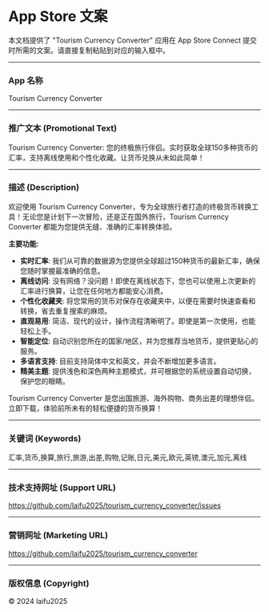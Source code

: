 # App Store 文案

本文档提供了 "Tourism Currency Converter" 应用在 App Store Connect 提交时所需的文案。请直接复制粘贴到对应的输入框中。

---

### App 名称
Tourism Currency Converter

---

### 推广文本 (Promotional Text)
Tourism Currency Converter: 您的终极旅行伴侣。实时获取全球150多种货币的汇率，支持离线使用和个性化收藏。让货币兑换从未如此简单！

---

### 描述 (Description)
欢迎使用 Tourism Currency Converter，专为全球旅行者打造的终极货币转换工具！无论您是计划下一次冒险，还是正在国外旅行，Tourism Currency Converter 都能为您提供无缝、准确的汇率转换体验。

**主要功能:**

*   **实时汇率**: 我们从可靠的数据源为您提供全球超过150种货币的最新汇率，确保您随时掌握最准确的信息。
*   **离线访问**: 没有网络？没问题！即使在离线状态下，您也可以使用上次更新的汇率进行换算，让您在任何地方都能安心消费。
*   **个性化收藏夹**: 将您常用的货币对保存在收藏夹中，以便在需要时快速查看和转换，省去重复搜索的麻烦。
*   **直观易用**: 简洁、现代的设计，操作流程清晰明了。即使是第一次使用，也能轻松上手。
*   **智能定位**: 自动识别您所在的国家/地区，并为您推荐当地货币，提供更贴心的服务。
*   **多语言支持**: 目前支持简体中文和英文，并会不断增加更多语言。
*   **精美主题**: 提供浅色和深色两种主题模式，并可根据您的系统设置自动切换，保护您的眼睛。

Tourism Currency Converter 是您出国旅游、海外购物、商务出差的理想伴侣。立即下载，体验前所未有的轻松便捷的货币换算！

---

### 关键词 (Keywords)
汇率,货币,换算,旅行,旅游,出差,购物,记账,日元,美元,欧元,英镑,澳元,加元,离线

---

### 技术支持网址 (Support URL)
https://github.com/laifu2025/tourism_currency_converter/issues

---

### 营销网址 (Marketing URL)
https://github.com/laifu2025/tourism_currency_converter

---

### 版权信息 (Copyright)
© 2024 laifu2025 